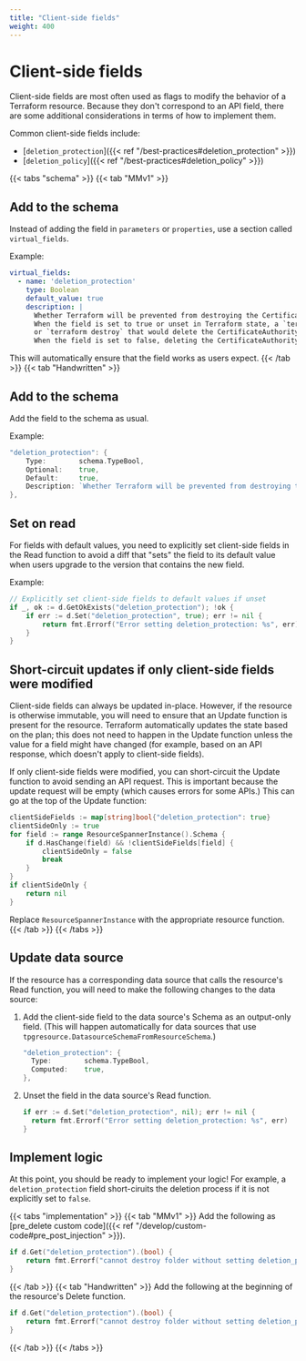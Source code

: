 ```yaml
---
title: "Client-side fields"
weight: 400
---
```


# Client-side fields

Client-side fields are most often used as flags to modify the behavior of a Terraform resource. Because they don't correspond to an API field, there are some additional considerations in terms of how to implement them.

Common client-side fields include:

- [`deletion_protection`]({{< ref "/best-practices#deletion_protection" >}})
- [`deletion_policy`]({{< ref "/best-practices#deletion_policy" >}})

{{< tabs "schema" >}}
{{< tab "MMv1" >}}
## Add to the schema

Instead of adding the field in `parameters` or `properties`, use a section called `virtual_fields`.

Example:
```yaml
virtual_fields:
  - name: 'deletion_protection'
    type: Boolean
    default_value: true
    description: |
      Whether Terraform will be prevented from destroying the CertificateAuthority.
      When the field is set to true or unset in Terraform state, a `terraform apply`
      or `terraform destroy` that would delete the CertificateAuthority will fail.
      When the field is set to false, deleting the CertificateAuthority is allowed.
```

This will automatically ensure that the field works as users expect.
{{< /tab >}}
{{< tab "Handwritten" >}}
## Add to the schema

Add the field to the schema as usual.

Example:

```go
"deletion_protection": {
	Type:        schema.TypeBool,
	Optional:    true,
	Default:     true,
	Description: `Whether Terraform will be prevented from destroying the instance. When the field is set to true or unset in Terraform state, a terraform apply or terraform destroy that would delete the table will fail. When the field is set to false, deleting the table is allowed.`,
},
```
## Set on read

For fields with default values, you need to explicitly set client-side fields in the Read function to avoid a diff that "sets" the field to its default value when users upgrade to the version that contains the new field.

Example:

```go
// Explicitly set client-side fields to default values if unset
if _, ok := d.GetOkExists("deletion_protection"); !ok {
	if err := d.Set("deletion_protection", true); err != nil {
		return fmt.Errorf("Error setting deletion_protection: %s", err)
	}
}
```

## Short-circuit updates if only client-side fields were modified

Client-side fields can always be updated in-place. However, if the resource is otherwise immutable, you will need to ensure that an Update function is present for the resource. Terraform automatically updates the state based on the plan; this does not need to happen in the Update function unless the value for a field might have changed (for example, based on an API response, which doesn't apply to client-side fields).

If only client-side fields were modified, you can short-circuit the Update function to avoid sending an API request. This is important because the update request will be empty (which causes errors for some APIs.) This can go at the top of the Update function:

```go
clientSideFields := map[string]bool{"deletion_protection": true}
clientSideOnly := true
for field := range ResourceSpannerInstance().Schema {
	if d.HasChange(field) && !clientSideFields[field] {
		clientSideOnly = false
		break
	}
}
if clientSideOnly {
	return nil
}
```

Replace `ResourceSpannerInstance` with the appropriate resource function.
{{< /tab >}}
{{< /tabs >}}

## Update data source

If the resource has a corresponding data source that calls the resource's Read function, you will need to make the following changes to the data source:

1. Add the client-side field to the data source's Schema as an output-only field. (This will happen automatically for data sources that use `tpgresource.DatasourceSchemaFromResourceSchema`.)

   ```go
   "deletion_protection": {
     Type:        schema.TypeBool,
     Computed:    true,
   },
   ```
2. Unset the field in the data source's Read function.

   ```go
   if err := d.Set("deletion_protection", nil); err != nil {
     return fmt.Errorf("Error setting deletion_protection: %s", err)
   }
   ```

## Implement logic

At this point, you should be ready to implement your logic! For example, a `deletion_protection` field short-ciruits the deletion process if it is not explicitly set to `false`.

{{< tabs "implementation" >}}
{{< tab "MMv1" >}}
Add the following as [pre_delete custom code]({{< ref "/develop/custom-code#pre_post_injection" >}}).

```go
if d.Get("deletion_protection").(bool) {
	return fmt.Errorf("cannot destroy folder without setting deletion_protection=false and running `terraform apply`")
}
```
{{< /tab >}}
{{< tab "Handwritten" >}}
Add the following at the beginning of the resource's Delete function.

```go
if d.Get("deletion_protection").(bool) {
	return fmt.Errorf("cannot destroy folder without setting deletion_protection=false and running `terraform apply`")
}
```
{{< /tab >}}
{{< /tabs >}}
